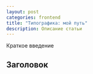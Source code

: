 ```yaml
---
layout: post
categories: frontend
title: "Типографика: мой путь"
description: Описание статьи
---
```


Краткое введение

## Заголовок
